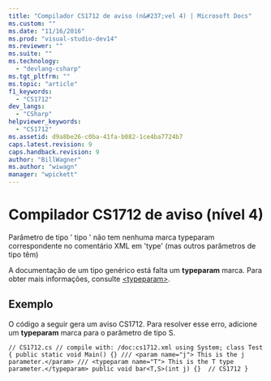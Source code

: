 ```yaml
---
title: "Compilador CS1712 de aviso (n&#237;vel 4) | Microsoft Docs"
ms.custom: ""
ms.date: "11/16/2016"
ms.prod: "visual-studio-dev14"
ms.reviewer: ""
ms.suite: ""
ms.technology: 
  - "devlang-csharp"
ms.tgt_pltfrm: ""
ms.topic: "article"
f1_keywords: 
  - "CS1712"
dev_langs: 
  - "CSharp"
helpviewer_keywords: 
  - "CS1712"
ms.assetid: d9a8be26-c0ba-41fa-b082-1ce4ba7724b7
caps.latest.revision: 9
caps.handback.revision: 9
author: "BillWagner"
ms.author: "wiwagn"
manager: "wpickett"
---
```

# Compilador CS1712 de aviso (n&#237;vel 4)
Parâmetro de tipo ' tipo ' não tem nenhuma marca typeparam correspondente no comentário XML em 'type' \(mas outros parâmetros de tipo têm\)  
  
 A documentação de um tipo genérico está falta um **typeparam** marca. Para obter mais informações, consulte [\<typeparam\>](../../csharp/programming-guide/xmldoc/typeparam.md).  
  
## Exemplo  
 O código a seguir gera um aviso CS1712. Para resolver esse erro, adicione um **typeparam** marca para o parâmetro de tipo S.  
  
```  
// CS1712.cs // compile with: /doc:cs1712.xml using System; class Test { public static void Main() {} /// <param name="j"> This is the j parameter.</param> /// <typeparam name="T"> This is the T type parameter.</typeparam> public void bar<T,S>(int j) {}  // CS1712 }  
```